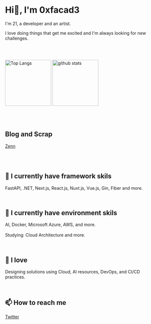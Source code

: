 <h1 align="left">Hi👋, I'm 0xfacad3</h1>



I'm 21, a developer and an artist.


I love doing things that get me excited and I'm always looking for new challenges.


<br>
<br>

<p align="left"> 
  <img alt="Top Langs" height="150px" src="https://github-stats-six-iota.vercel.app/api/top-langs/?username=0xfacad3&layout=compact&show_icons=true&langs_count=10&count_private=true&hide=html,sh,dockerfile,Makefile,css,Blade,javascript,tex" />
  <img alt="github stats" height="150px" src="https://github-stats-six-iota.vercel.app/api?username=0xfacad3&show_icons=ture&count_private=true" />
</p>

<br>

<br>

<h2 align="left">Blog and Scrap</h2>

[Zenn](https://zenn.dev/0xfacad3?tab=scraps)

<br>

<br>

<h2 align="left">
📘 I currently have framework skils
</h2>

FastAPI, .NET, Next.js, React.js, Nuxt.js, Vue.js, Gin, Fiber and more.


<br>


<h2 align="left">
📗 I currently have environment skils
</h2>

AI, Docker, Microsoft Azure, AWS, and more.
<br>
<br>
Studying: Cloud Architecture and more.


<br>


<h2 align="left">
📕 I love 
</h2>

Designing solutions using Cloud, AI resources, DevOps, and CI/CD practices.



<br>


<h2>
📫 How to reach me
</h2>


[Twitter](https://twitter.com/0xfacad3)


<br>


